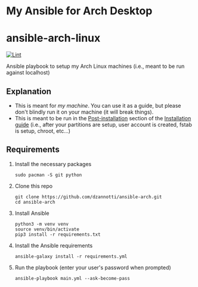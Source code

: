# My Ansible for Arch Desktop

# ansible-arch-linux

[![Lint](https://github.com/dzannotti/ansible-arch/actions/workflows/lint.yml/badge.svg)](https://github.com/dzannotti/ansible-arch/actions/workflows/lint.yml)

Ansible playbook to setup my Arch Linux machines (i.e., meant to be run against localhost)

## Explanation

- This is meant for _my machine_. You can use it as a guide, but please don't blindly run it on your machine (it will break things).
- This is meant to be run in the [Post-installation](https://wiki.archlinux.org/title/installation_guide#Post-installation) section of the [Installation guide](https://wiki.archlinux.org/title/installation_guide) (i.e., after your partitions are setup, user account is created, fstab is setup, chroot, etc...)

## Requirements

1. Install the necessary packages
   ```
   sudo pacman -S git python
   ```
1. Clone this repo
   ```
   git clone https://github.com/dzannotti/ansible-arch.git
   cd ansible-arch
   ```
1. Install Ansible
   ```
   python3 -m venv venv
   source venv/bin/activate
   pip3 install -r requirements.txt
   ```
1. Install the Ansible requirements
   ```
   ansible-galaxy install -r requirements.yml
   ```
1. Run the playbook (enter your user's password when prompted)
   ```
   ansible-playbook main.yml --ask-become-pass
   ```

